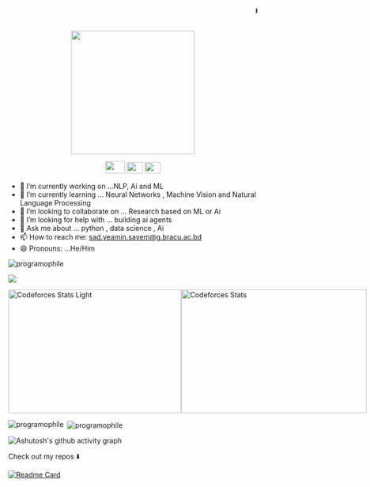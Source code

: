 <meta name="google-site-verification" content="XbJ30O7UXlO3AsiGO01Ca2P9QeDsTYDDzAS5JnBLvEI" />
<marquee> <h4 align="center"><samp> Hi there 👋🏾  welcome to my Github! My name is <b> Sad Yeamin Sayem </b> I'm a learner, who is pursuing Computer Science Major in BRAC University. I am currently working on some small projects and Machine Learning field (Research)  </samp></h4> </marquee>

<p align="center">
  <img width="250" src="https://gifdb.com/images/high/orangutan-evaded-python-programming-chlmsu484pugx2tm.webp">
</p>


<p align="center">
<a href= "https://web.facebook.com/HeyiamSad"><img src="https://cdn3.iconfinder.com/data/icons/picons-social/57/46-facebook-512.png" width="40" height="25"/></a>
<a href= "https://www.instagram.com/__i__am__sad___/"><img src="https://cdn-icons-png.flaticon.com/512/87/87390.png" width="32" height="23"/></a>
<a href= "https://twitter.com/_i__am__sad"><img src="https://cdn-icons-png.flaticon.com/512/60/60580.png" width="32" height="23"/></a>
</p>

- 🔭 I’m currently working on ...NLP, Ai and ML
- 🌱 I’m currently learning ... Neural Networks , Machine Vision and Natural Language Processing
- 👯 I’m looking to collaborate on ... Research based on ML or Ai 
- 🤔 I’m looking for help with ... building ai agents 
- 💬 Ask me about ... python , data science , Ai 
- 📫 How to reach me: sad.yeamin.sayem@g.bracu.ac.bd
- 😄 Pronouns: ...He/Him






<p align="left"> <img src="https://komarev.com/ghpvc/?username=programophile&label=Profile%20views&color=17202b&style=for-the-badge" alt="programophile" /> </p>



![](https://leetcard.jacoblin.cool/programophile?ext=heatmap)


<div style="display: flex; justify-content: space-between; align-items: center;">
    <img src="https://raw.githubusercontent.com/programophile/cf-statss/main/output/light_card.svg#gh-dark-mode-only" alt="Codeforces Stats Light" style="height: 250px; width: 350px;">
    <img src="https://codeforces-readme-stats.vercel.app/api/card?username=programophile&theme=dark" alt="Codeforces Stats" style="height: 250px; width: 375px;">
</div>
</p>

<p><img align="left" src="https://github-readme-stats.vercel.app/api/top-langs?username=programophile&show_icons=true&theme=radical&locale=en&layout=compact" alt="programophile" /></p>

<p>&nbsp;<img align="center" src="https://github-readme-stats.vercel.app/api?username=programophile&show_icons=true&theme=radical&locale=en" alt="programophile" /></p>

![Ashutosh's github activity graph](https://github-readme-activity-graph.vercel.app/graph?username=programophile&theme=github-compact)

<p align="center"><samp>

Check out my repos ⬇️  
  </samp>
</p>

[![Readme Card](https://github-readme-stats.vercel.app/api/pin/?username=programophile&repo=CGPA-Calculator-For-BRAC-University-Students-BRACU&theme=radical)](https://github.com/programophile/CGPA-Calculator-For-BRAC-University-Students-BRACU)
